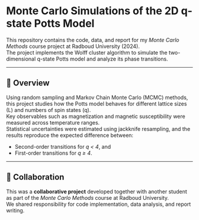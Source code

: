 # Monte Carlo Simulations of the 2D q-state Potts Model

This repository contains the code, data, and report for my *Monte Carlo Methods* course project at Radboud University (2024).  
The project implements the Wolff cluster algorithm to simulate the two-dimensional q-state Potts model and analyze its phase transitions.

---

## 📘 Overview

Using random sampling and Markov Chain Monte Carlo (MCMC) methods, this project studies how the Potts model behaves for different lattice sizes (L) and numbers of spin states (q).  
Key observables such as magnetization and magnetic susceptibility were measured across temperature ranges.  
Statistical uncertainties were estimated using jackknife resampling, and the results reproduce the expected difference between:
- Second-order transitions for *q < 4*, and  
- First-order transitions for *q ≥ 4*.

---

## 👥 Collaboration

This was a **collaborative project** developed together with another student as part of the *Monte Carlo Methods* course at Radboud University.  
We shared responsibility for code implementation, data analysis, and report writing.

